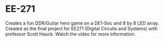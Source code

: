 # EE-271

Creates a fun DDR/Guitar hero game on a DE1-Soc and 8 by 8 LED array. Created as the final project for EE271 (Digital Circuits and Systems) with professor Scott Hauck. Watch the video for more information.
